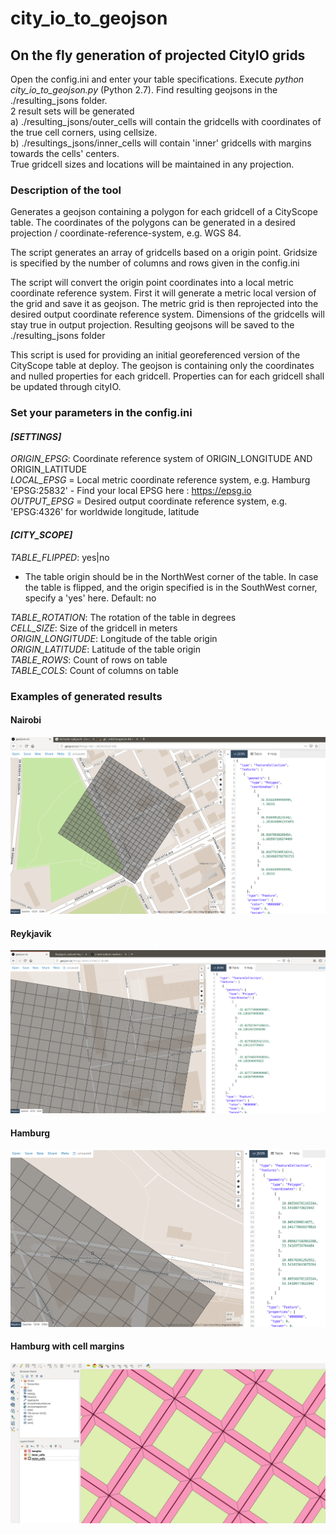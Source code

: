 # city_io_to_geojson

## On the fly generation of projected CityIO grids 
Open the config.ini and enter your table specifications.
Execute _python city_io_to_geojson.py_ (Python 2.7).
Find resulting geojsons in the ./resulting_jsons folder.  
2 result sets will be generated  
a) ./resulting_jsons/outer_cells will contain the gridcells with coordinates of the true cell corners, using cellsize.  
b) ./resultings_jsons/inner_cells will contain 'inner' gridcells with margins towards the cells' centers.  
True gridcell sizes and locations will be maintained in any projection.


### Description of the tool
Generates a geojson containing a polygon for each gridcell of a CityScope table. 
The coordinates of the polygons can be generated in a desired projection / coordinate-reference-system, e.g. WGS 84.

The script generates an array of gridcells based on a origin point.
Gridsize is specified by the number of columns and rows given in the config.ini

The script will convert the origin point coordinates into a local metric coordinate reference system. 
First it will generate a metric local version of the grid and save it as geojson. 
The metric grid is then reprojected into the desired output coordinate reference system. 
Dimensions of the gridcells will stay true in output projection.
Resulting geojsons will be saved to the ./resulting_jsons folder

This script is used for providing an initial georeferenced version of the CityScope table at deploy. 
The geojson is containing only the coordinates and nulled properties for each gridcell. 
Properties can for each gridcell shall be updated through cityIO.

### Set your parameters in the config.ini
#### *[SETTINGS]*  
_ORIGIN_EPSG_: Coordinate reference system of ORIGIN_LONGITUDE AND ORIGIN_LATITUDE  
_LOCAL_EPSG_ = Local metric coordinate reference system, e.g. Hamburg 'EPSG:25832' 
    - Find your local EPSG here : https://epsg.io   
_OUTPUT_EPSG_ = Desired output coordinate reference system, e.g. 'EPSG:4326' for worldwide longitude, latitude

#### *[CITY_SCOPE]*  
_TABLE_FLIPPED_: yes|no
  - The table origin should be in the NorthWest corner of the table. In case the table is flipped,
and the origin specified is in the SouthWest corner, specify a 'yes' here. Default: no  

_TABLE_ROTATION_: The rotation of the table in degrees  
_CELL_SIZE_: Size of the gridcell in meters  
_ORIGIN_LONGITUDE_: Longitude of the table origin  
_ORIGIN_LATITUDE_:  Latitude of the table origin  
_TABLE_ROWS_: Count of rows on table  
_TABLE_COLS_: Count of columns on table  


### Examples of generated results
#### Nairobi
![Nairobi](example_results/nairobi.png)
#### Reykjavik
![Reykjavik](example_results/reykjavik.png)
#### Hamburg
![Hamburg](example_results/hamburg.png)
#### Hamburg with cell margins 
![Hamburg](example_results/cells_with_margins.png)

